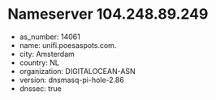 # Nameserver 104.248.89.249

* as_number: 14061
* name: unifi.poesaspots.com.
* city: Amsterdam
* country: NL
* organization: DIGITALOCEAN-ASN
* version: dnsmasq-pi-hole-2.86
* dnssec: true
